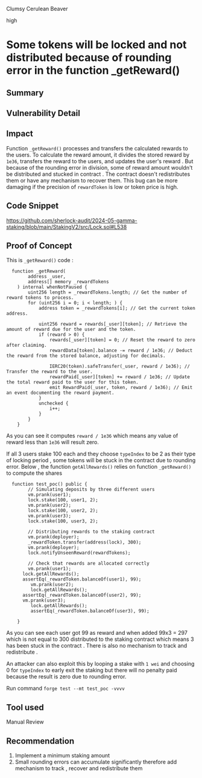 Clumsy Cerulean Beaver

high

# Some tokens  will be locked and not distributed because  of rounding error in the function  _getReward()

## Summary

## Vulnerability Detail

## Impact
Function `_getReward()`  processes and transfers the calculated rewards to the users. To calculate the reward amount, it divides the stored reward by  `1e36`, transfers the reward to the users, and updates the user's reward . But because of the rounding error in division, some of reward amount wouldn't be distributed and stucked in contract . The contract doesn't  redistributes them or  have any mechanism to recover them. This bug can be more damaging if the precision of `rewardToken`  is low or token price is high.

## Code Snippet
https://github.com/sherlock-audit/2024-05-gamma-staking/blob/main/StakingV2/src/Lock.sol#L538

## Proof of Concept
This is  `_getReward()`  code :

```solidity
  function _getReward(
        address _user,
        address[] memory _rewardTokens
    ) internal whenNotPaused {
        uint256 length = _rewardTokens.length; // Get the number of reward tokens to process.
        for (uint256 i = 0; i < length; ) {
            address token = _rewardTokens[i]; // Get the current token address.

            uint256 reward = rewards[_user][token]; // Retrieve the amount of reward due for the user and the token.
            if (reward > 0) {
                rewards[_user][token] = 0; // Reset the reward to zero after claiming.
                rewardData[token].balance -= reward / 1e36; // Deduct the reward from the stored balance, adjusting for decimals.

                IERC20(token).safeTransfer(_user, reward / 1e36); // Transfer the reward to the user.
                rewardPaid[_user][token] += reward / 1e36; // Update the total reward paid to the user for this token.
                emit RewardPaid(_user, token, reward / 1e36); // Emit an event documenting the reward payment.
            }
            unchecked {
                i++;
            }
        }
    }
```
As you can see it computes  `reward / 1e36`  which means any value of reward less than `1e36` will result zero.

If all 3 users  stake  100 each and  they  choose   `typeIndex` to be 2 as their type of locking period , some tokens will be stuck in the contract due to rounding error. Below , the function `getAllRewards()` relies on function `_getReward()` to compute the shares  

```solidity    
  function test_poc() public {
        // Simulating deposits by three different users
        vm.prank(user1);
        lock.stake(100, user1, 2);
        vm.prank(user2);
        lock.stake(100, user2, 2);
        vm.prank(user3);
        lock.stake(100, user3, 2);

        // Distributing rewards to the staking contract
        vm.prank(deployer);
        _rewardToken.transfer(address(lock), 300);
        vm.prank(deployer);
        lock.notifyUnseenReward(rewardTokens);

        // Check that rewards are allocated correctly
        vm.prank(user1);
      lock.getAllRewards();
      assertEq(_rewardToken.balanceOf(user1), 99);
         vm.prank(user2);
         lock.getAllRewards();
      assertEq(_rewardToken.balanceOf(user2), 99);
      vm.prank(user3);
         lock.getAllRewards();
         assertEq(_rewardToken.balanceOf(user3), 99);
       
    }
```
As you can see  each user got 99 as reward and when added 99x3 = 297  which is not equal to 300  distributed to the   staking contract which means 3 has been stuck in the contract . There is  also  no mechanism to track and redistribute .

An attacker can also exploit this  by  looping a stake  with   `1 wei`   and choosing 0  for  `typeIndex`   to early exit the staking but there will no penalty paid because the result is  zero due to rounding error. 

Run command `forge test --mt test_poc -vvvv `

## Tool used

Manual Review

## Recommendation
1. Implement a minimum staking amount 
2. Small rounding errors can accumulate significantly therefore add mechanism to track , recover  and redistribute them
